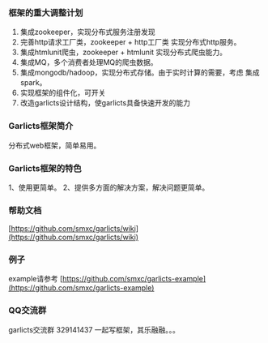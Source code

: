 ### 框架的重大调整计划 

1. 集成zookeeper，实现分布式服务注册发现
2. 完善http请求工厂类，zookeeper + http工厂类 实现分布式http服务。
3. 集成htmlunit爬虫，zookeeper + htmlunit 实现分布式爬虫能力。
4. 集成MQ，多个消费者处理MQ的爬虫数据。
5. 集成mongodb/hadoop，实现分布式存储。由于实时计算的需要，考虑 集成spark。
6. 实现框架的组件化，可开关
7. 改造garlicts设计结构，使garlicts具备快速开发的能力

### Garlicts框架简介

分布式web框架，简单易用。

### Garlicts框架的特色

1、使用更简单。
2、提供多方面的解决方案，解决问题更简单。

### 帮助文档

[https://github.com/smxc/garlicts/wiki](https://github.com/smxc/garlicts/wiki)

### 例子

example请参考 [https://github.com/smxc/garlicts-example](https://github.com/smxc/garlicts-example)

### QQ交流群
garlicts交流群 329141437
一起写框架，其乐融融。。。